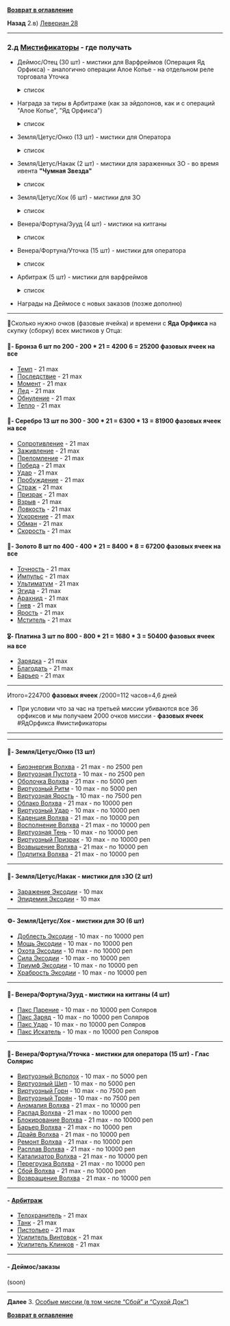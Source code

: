 **[Возврат в оглавление](index.md)**

**Назад**  2.в) [Левериан 28](02_c.md)
***
### 2.д [Мистификаторы](https://warframe.fandom.com/ru/wiki/%D0%9C%D0%B8%D1%81%D1%82%D0%B8%D1%84%D0%B8%D0%BA%D0%B0%D1%82%D0%BE%D1%80%D1%8B) - где получать

* Деймос/Отец (30 шт)   - мистики для Варфреймов (Операция Яд Орфикса)  - аналогично операции Алое Копье - на отдельном реле торговала Уточка
    <details>
         <summary> список </summary>
          
        🥉- Бронза 6 шт
        Темп              
        Последствие       
        Момент            
        Лед              
        Обнуление         
        Тепло             
        🥈- Серебро 13 шт
        Сопротивление     
        Заживление        
        Преломление       
        Победа            
        Удар              
        Пробуждение       
        Страж             
        Призрак           
        Взрыв             
        Ловкость          
        Ускорение         
        Обман             
        Скорость          
        🥇- Золото 8 шт 
        Точность          
        Импульс           
        Ультиматум        
        Эгида             
        Арахнид           
        Гнев              
        Ярость            
        Мститель          
        🎖- Платина  3 шт
        Зарядка           
        Благодать         
        Барьер            
    </details>

* Награда за тиры в Арбитраже (как за эйдолонов, как и с операций "Алое Копье", "Яд Орфикса")
    <details>
         <summary> список </summary>
        
        Телохранитель
        Танк
        Пистольер
        Усилитель Винтовок
        Усилитель Клинков
    </details>

* Земля/Цетус/Онко  (13 шт) - мистики для Оператора 
    <details>
         <summary> список </summary>

        Биоэнергия Волхва 
        Виртуозная Пустота
        Оболочка Волхва
        Виртуозный Ритм
        Виртуозная Ярость
        Облако Волхва
        Виртуозный Удар 
        Каденция Волхва
        Восполнение Волхва
        Виртуозная Тень
        Виртуозный Призрак 
        Возвышение Волхва
        Подпитка Волхва      

    </details>
* Земля/Цетус/Накак (2 шт) - мистики для зараженных ЗО - во время ивента **"Чумная Звезда"**
    <details>
         <summary> список </summary>

            Заражение Эксодии
            Эпидемия Эксодии
    </details>
* Земля/Цетус/Хок   (6 шт)    - мистики для ЗО 
    <details>
         <summary> список </summary>

          Доблесть Эксодии
          Мощь Эксодии
          Охота Эксодии
          Сила Эксодии 
          Триумф Эксодии 
          Храбрость Эксодии  
    </details>


* Венера/Фортуна/Зууд (4 шт) - мистики на китганы 
    <details>
         <summary> список </summary>

        Пакс Парение
        Пакс Заряд
        Пакс Удар
        Пакс Искатель   
            
    </details>

* Венера/Фортуна/Уточка (15 шт) - мистики для оператора
    <details>
         <summary> список </summary>

            Виртуозный Всполох
            Виртуозный Шип
            Виртуозный Горн
            Виртуозный Троян
            Аномалия Волхва
            Распад Волхва
            Блокирование Волхва
            Барьер Волхва
            Драйв Волхва
            Ремонт Волхва
            Расплав Волхва
            Катализатор Волхва
            Перегрузка Волхва
            Сбой Волхва
            Возвращение Волхва          
            
    </details>

* Арбитраж (5 шт)           - мистики для варфреймов
    <details>
         <summary> список </summary>

            Телохранитель
            Танк
            Пистольер
            Усилитель Винтовок	
            Усилитель Клинков             
            
    </details>

* Награды на Деймосе с новых заказов (позже дополню)
***

🏦Сколько нужно очков (фазовые ячейка) и времени с **Яда Орфикса** на скупку (сборку) всех мистиков у Отца:
#### 🥉- Бронза 6 шт по 200 -  200 * 21 = 4200  6 = 25200 фазовых ячеек на все
* [Темп](https://warframe.fandom.com/ru/wiki/%D0%9C%D0%B8%D1%81%D1%82%D0%B8%D1%87%D0%B5%D1%81%D0%BA%D0%B8%D0%B9_%D0%A2%D0%B5%D0%BC%D0%BF)              - 21 max
* [Последствие](https://warframe.fandom.com/ru/wiki/%D0%9C%D0%B8%D1%81%D1%82%D0%B8%D1%87%D0%B5%D1%81%D0%BA%D0%BE%D0%B5_%D0%9F%D0%BE%D1%81%D0%BB%D0%B5%D0%B4%D1%81%D1%82%D0%B2%D0%B8%D0%B5)       - 21 max
* [Момент](https://warframe.fandom.com/ru/wiki/%D0%9C%D0%B8%D1%81%D1%82%D0%B8%D1%87%D0%B5%D1%81%D0%BA%D0%B8%D0%B9_%D0%9C%D0%BE%D0%BC%D0%B5%D0%BD%D1%82)            - 21 max
* [Лед](https://warframe.fandom.com/ru/wiki/%D0%9C%D0%B8%D1%81%D1%82%D0%B8%D1%87%D0%B5%D1%81%D0%BA%D0%B8%D0%B9_%D0%9B%D1%91%D0%B4)               - 21 max
* [Обнуление](https://warframe.fandom.com/ru/wiki/%D0%9C%D0%B8%D1%81%D1%82%D0%B8%D1%87%D0%B5%D1%81%D0%BA%D0%BE%D0%B5_%D0%9E%D0%B1%D0%BD%D1%83%D0%BB%D0%B5%D0%BD%D0%B8%D0%B5)         - 21 max
* [Тепло](https://warframe.fandom.com/ru/wiki/%D0%9C%D0%B8%D1%81%D1%82%D0%B8%D1%87%D0%B5%D1%81%D0%BA%D0%BE%D0%B5_%D0%A2%D0%B5%D0%BF%D0%BB%D0%BE)             - 21 max
#### 🥈- Серебро 13 шт по 300 - 300 * 21 = 6300 * 13 = 81900 фазовых ячеек на все
* [Сопротивление](https://warframe.fandom.com/ru/wiki/%D0%9C%D0%B8%D1%81%D1%82%D0%B8%D1%87%D0%B5%D1%81%D0%BA%D0%BE%D0%B5_%D0%A1%D0%BE%D0%BF%D1%80%D0%BE%D1%82%D0%B8%D0%B2%D0%BB%D0%B5%D0%BD%D0%B8%D0%B5)     - 21 max
* [Заживление](https://warframe.fandom.com/ru/wiki/%D0%9C%D0%B8%D1%81%D1%82%D0%B8%D1%87%D0%B5%D1%81%D0%BA%D0%BE%D0%B5_%D0%97%D0%B0%D0%B6%D0%B8%D0%B2%D0%BB%D0%B5%D0%BD%D0%B8%D0%B5)        - 21 max
* [Преломление](https://warframe.fandom.com/ru/wiki/%D0%9C%D0%B8%D1%81%D1%82%D0%B8%D1%87%D0%B5%D1%81%D0%BA%D0%BE%D0%B5_%D0%9F%D1%80%D0%B5%D0%BB%D0%BE%D0%BC%D0%BB%D0%B5%D0%BD%D0%B8%D0%B5)       - 21 max
* [Победа](https://warframe.fandom.com/ru/wiki/%D0%9C%D0%B8%D1%81%D1%82%D0%B8%D1%87%D0%B5%D1%81%D0%BA%D0%B0%D1%8F_%D0%9F%D0%BE%D0%B1%D0%B5%D0%B4%D0%B0)            - 21 max
* [Удар](https://warframe.fandom.com/ru/wiki/%D0%9C%D0%B8%D1%81%D1%82%D0%B8%D1%87%D0%B5%D1%81%D0%BA%D0%B8%D0%B9_%D0%A3%D0%B4%D0%B0%D1%80)              - 21 max
* [Пробуждение](https://warframe.fandom.com/ru/wiki/%D0%9C%D0%B8%D1%81%D1%82%D0%B8%D1%87%D0%B5%D1%81%D0%BA%D0%BE%D0%B5_%D0%9F%D1%80%D0%BE%D0%B1%D1%83%D0%B6%D0%B4%D0%B5%D0%BD%D0%B8%D0%B5)       - 21 max
* [Страж](https://warframe.fandom.com/ru/wiki/%D0%9C%D0%B8%D1%81%D1%82%D0%B8%D1%87%D0%B5%D1%81%D0%BA%D0%B8%D0%B9_%D0%A1%D1%82%D1%80%D0%B0%D0%B6)             - 21 max
* [Призрак](https://warframe.fandom.com/ru/wiki/%D0%9C%D0%B8%D1%81%D1%82%D0%B8%D1%87%D0%B5%D1%81%D0%BA%D0%B8%D0%B9_%D0%9F%D1%80%D0%B8%D0%B7%D1%80%D0%B0%D0%BA)           - 21 max
* [Взрыв](https://warframe.fandom.com/ru/wiki/%D0%9C%D0%B8%D1%81%D1%82%D0%B8%D1%87%D0%B5%D1%81%D0%BA%D0%B8%D0%B9_%D0%92%D0%B7%D1%80%D1%8B%D0%B2)             - 21 max
* [Ловкость](https://warframe.fandom.com/ru/wiki/%D0%9C%D0%B8%D1%81%D1%82%D0%B8%D1%87%D0%B5%D1%81%D0%BA%D0%B0%D1%8F_%D0%9B%D0%BE%D0%B2%D0%BA%D0%BE%D1%81%D1%82%D1%8C)          - 21 max
* [Ускорение](https://warframe.fandom.com/ru/wiki/%D0%9C%D0%B8%D1%81%D1%82%D0%B8%D1%87%D0%B5%D1%81%D0%BA%D0%BE%D0%B5_%D0%A3%D1%81%D0%BA%D0%BE%D1%80%D0%B5%D0%BD%D0%B8%D0%B5)         - 21 max
* [Обман](https://warframe.fandom.com/ru/wiki/%D0%9C%D0%B8%D1%81%D1%82%D0%B8%D1%87%D0%B5%D1%81%D0%BA%D0%B8%D0%B9_%D0%9E%D0%B1%D0%BC%D0%B0%D0%BD)             - 21 max
* [Скорость](https://warframe.fandom.com/ru/wiki/%D0%9C%D0%B8%D1%81%D1%82%D0%B8%D1%87%D0%B5%D1%81%D0%BA%D0%B0%D1%8F_%D0%A1%D0%BA%D0%BE%D1%80%D0%BE%D1%81%D1%82%D1%8C)          - 21 max
#### 🥇- Золото 8 шт по 400 - 400 * 21 = 8400 * 8 = 67200 фазовых ячеек на все
* [Точность](https://warframe.fandom.com/ru/wiki/%D0%9C%D0%B8%D1%81%D1%82%D0%B8%D1%87%D0%B5%D1%81%D0%BA%D0%B0%D1%8F_%D0%A2%D0%BE%D1%87%D0%BD%D0%BE%D1%81%D1%82%D1%8C)          - 21 max
* [Импульс](https://warframe.fandom.com/ru/wiki/%D0%9C%D0%B8%D1%81%D1%82%D0%B8%D1%87%D0%B5%D1%81%D0%BA%D0%B8%D0%B9_%D0%98%D0%BC%D0%BF%D1%83%D0%BB%D1%8C%D1%81)           - 21 max
* [Ультиматум](https://warframe.fandom.com/ru/wiki/%D0%9C%D0%B8%D1%81%D1%82%D0%B8%D1%87%D0%B5%D1%81%D0%BA%D0%B8%D0%B9_%D0%A3%D0%BB%D1%8C%D1%82%D0%B8%D0%BC%D0%B0%D1%82%D1%83%D0%BC)        - 21 max
* [Эгида](https://warframe.fandom.com/ru/wiki/%D0%9C%D0%B8%D1%81%D1%82%D0%B8%D1%87%D0%B5%D1%81%D0%BA%D0%B0%D1%8F_%D0%AD%D0%B3%D0%B8%D0%B4%D0%B0)             - 21 max
* [Арахнид](https://warframe.fandom.com/ru/wiki/%D0%9C%D0%B8%D1%81%D1%82%D0%B8%D1%87%D0%B5%D1%81%D0%BA%D0%B8%D0%B9_%D0%90%D1%80%D0%B0%D1%85%D0%BD%D0%B8%D0%B4)           - 21 max
* [Гнев](https://warframe.fandom.com/ru/wiki/%D0%9C%D0%B8%D1%81%D1%82%D0%B8%D1%87%D0%B5%D1%81%D0%BA%D0%B8%D0%B9_%D0%93%D0%BD%D0%B5%D0%B2)              - 21 max
* [Ярость](https://warframe.fandom.com/ru/wiki/%D0%9C%D0%B8%D1%81%D1%82%D0%B8%D1%87%D0%B5%D1%81%D0%BA%D0%B0%D1%8F_%D0%AF%D1%80%D0%BE%D1%81%D1%82%D1%8C)            - 21 max
* [Мститель](https://warframe.fandom.com/ru/wiki/%D0%9C%D0%B8%D1%81%D1%82%D0%B8%D1%87%D0%B5%D1%81%D0%BA%D0%B8%D0%B9_%D0%9C%D1%81%D1%82%D0%B8%D1%82%D0%B5%D0%BB%D1%8C)          - 21 max
#### 🎖- Платина  3 шт по 800 - 800 * 21 = 1680 * 3 = 50400 фазовых ячеек на все
* [Зарядка](https://warframe.fandom.com/ru/wiki/%D0%9C%D0%B8%D1%81%D1%82%D0%B8%D1%87%D0%B5%D1%81%D0%BA%D0%B0%D1%8F_%D0%97%D0%B0%D1%80%D1%8F%D0%B4%D0%BA%D0%B0)           - 21 max
* [Благодать](https://warframe.fandom.com/ru/wiki/%D0%9C%D0%B8%D1%81%D1%82%D0%B8%D1%87%D0%B5%D1%81%D0%BA%D0%B0%D1%8F_%D0%91%D0%BB%D0%B0%D0%B3%D0%BE%D0%B4%D0%B0%D1%82%D1%8C)         - 21 max
* [Барьер](https://warframe.fandom.com/ru/wiki/%D0%9C%D0%B8%D1%81%D1%82%D0%B8%D1%87%D0%B5%D1%81%D0%BA%D0%B8%D0%B9_%D0%91%D0%B0%D1%80%D1%8C%D0%B5%D1%80)            - 21 max
***
Итого=224700 **фазовых ячеек**
/2000=112 часов=4,6 дней
* При условии что за час на третьей миссии убиваются все 36 орфиксов и мы получаем 2000 очков миссии - **фазовых ячеек**
#ЯдОрфикса #мистификаторы
***
***

#### 💎- Земля/Цетус/Онко (13 шт)
* [Биоэнергия Волхва](https://warframe.fandom.com/ru/wiki/%D0%91%D0%B8%D0%BE%D1%8D%D0%BD%D0%B5%D1%80%D0%B3%D0%B8%D1%8F_%D0%92%D0%BE%D0%BB%D1%85%D0%B2%D0%B0)     - 21 max  - по 2500 реп 
* [Виртуозная Пустота](https://warframe.fandom.com/ru/wiki/%D0%92%D0%B8%D1%80%D1%82%D1%83%D0%BE%D0%B7%D0%BD%D0%B0%D1%8F_%D0%9F%D1%83%D1%81%D1%82%D0%BE%D1%82%D0%B0)    -  10 max  - по 2500 реп 
* [Оболочка Волхва](https://warframe.fandom.com/ru/wiki/%D0%9E%D0%B1%D0%BE%D0%BB%D0%BE%D1%87%D0%BA%D0%B0_%D0%92%D0%BE%D0%BB%D1%85%D0%B2%D0%B0)       - 21 max  - по 5000 реп 
* [Виртуозный Ритм](https://warframe.fandom.com/ru/wiki/%D0%92%D0%B8%D1%80%D1%82%D1%83%D0%BE%D0%B7%D0%BD%D1%8B%D0%B9_%D0%A0%D0%B8%D1%82%D0%BC)       -  10 max  - по 5000 реп 
* [Виртуозная Ярость](https://warframe.fandom.com/ru/wiki/%D0%92%D0%B8%D1%80%D1%82%D1%83%D0%BE%D0%B7%D0%BD%D0%B0%D1%8F_%D0%AF%D1%80%D0%BE%D1%81%D1%82%D1%8C)     -  10 max  - по 7500 реп 
* [Облако Волхва](https://warframe.fandom.com/ru/wiki/%D0%9E%D0%B1%D0%BB%D0%B0%D0%BA%D0%BE_%D0%92%D0%BE%D0%BB%D1%85%D0%B2%D0%B0)         - 21 max  - по 10000 реп 
* [Виртуозный Удар](https://warframe.fandom.com/ru/wiki/%D0%92%D0%B8%D1%80%D1%82%D1%83%D0%BE%D0%B7%D0%BD%D1%8B%D0%B9_%D0%A3%D0%B4%D0%B0%D1%80)       -  10 max  - по 10000 реп 
* [Каденция Волхва](https://warframe.fandom.com/ru/wiki/%D0%9A%D0%B0%D0%B4%D0%B5%D0%BD%D1%86%D0%B8%D1%8F_%D0%92%D0%BE%D0%BB%D1%85%D0%B2%D0%B0)       - 21 max  - по 10000 реп 
* [Восполнение Волхва](https://warframe.fandom.com/ru/wiki/%D0%92%D0%BE%D1%81%D0%BF%D0%BE%D0%BB%D0%BD%D0%B5%D0%BD%D0%B8%D0%B5_%D0%92%D0%BE%D0%BB%D1%85%D0%B2%D0%B0)    - 21 max  - по 10000 реп 
* [Виртуозная Тень](https://warframe.fandom.com/ru/wiki/%D0%92%D0%B8%D1%80%D1%82%D1%83%D0%BE%D0%B7%D0%BD%D0%B0%D1%8F_%D0%A2%D0%B5%D0%BD%D1%8C)       -  10 max  - по 10000 реп 
* [Виртуозный Призрак](https://warframe.fandom.com/ru/wiki/%D0%92%D0%B8%D1%80%D1%82%D1%83%D0%BE%D0%B7%D0%BD%D1%8B%D0%B9_%D0%9F%D1%80%D0%B8%D0%B7%D1%80%D0%B0%D0%BA)    -  10 max  - по 10000 реп 
* [Возвышение Волхва](https://warframe.fandom.com/ru/wiki/%D0%92%D0%BE%D0%B7%D0%B2%D1%8B%D1%88%D0%B5%D0%BD%D0%B8%D0%B5_%D0%92%D0%BE%D0%BB%D1%85%D0%B2%D0%B0)     - 21 max  - по 10000 реп 
* [Подпитка Волхва](https://warframe.fandom.com/ru/wiki/%D0%9F%D0%BE%D0%B4%D0%BF%D0%B8%D1%82%D0%BA%D0%B0_%D0%92%D0%BE%D0%BB%D1%85%D0%B2%D0%B0)       - 21 max  - по 10000 реп 
***
#### 🦠- Земля/Цетус/Накак - мистики для зЗО (2 шт)
* [Заражение Эксодии](https://warframe.fandom.com/ru/wiki/%D0%97%D0%B0%D1%80%D0%B0%D0%B6%D0%B5%D0%BD%D0%B8%D0%B5_%D0%AD%D0%BA%D1%81%D0%BE%D0%B4%D0%B8%D0%B8)     - 10 max
* [Эпидемия Эксодии](https://warframe.fandom.com/ru/wiki/%D0%AD%D0%BF%D0%B8%D0%B4%D0%B5%D0%BC%D0%B8%D1%8F_%D0%AD%D0%BA%D1%81%D0%BE%D0%B4%D0%B8%D0%B8)      - 10 max
***
#### ⚙️- Земля/Цетус/Хок - мистики для ЗО (6 шт)
* [Доблесть Эксодии](https://warframe.fandom.com/ru/wiki/%D0%94%D0%BE%D0%B1%D0%BB%D0%B5%D1%81%D1%82%D1%8C_%D0%AD%D0%BA%D1%81%D0%BE%D0%B4%D0%B8%D0%B8)      - 10 max   - по 10000 реп 
* [Мощь Эксодии](https://warframe.fandom.com/ru/wiki/%D0%9C%D0%BE%D1%89%D1%8C_%D0%AD%D0%BA%D1%81%D0%BE%D0%B4%D0%B8%D0%B8)          - 10 max   - по 10000 реп 
* [Охота Эксодии](https://warframe.fandom.com/ru/wiki/%D0%9E%D1%85%D0%BE%D1%82%D0%B0_%D0%AD%D0%BA%D1%81%D0%BE%D0%B4%D0%B8%D0%B8)         - 10 max   - по 10000 реп 
* [Сила Эксодии](https://warframe.fandom.com/ru/wiki/%D0%A1%D0%B8%D0%BB%D0%B0_%D0%AD%D0%BA%D1%81%D0%BE%D0%B4%D0%B8%D0%B8)          - 10 max   - по 10000 реп 
* [Триумф Эксодии](https://warframe.fandom.com/ru/wiki/%D0%A2%D1%80%D0%B8%D1%83%D0%BC%D1%84_%D0%AD%D0%BA%D1%81%D0%BE%D0%B4%D0%B8%D0%B8)        - 10 max   - по 10000 реп 
* [Храбрость Эксодии](https://warframe.fandom.com/ru/wiki/%D0%A5%D1%80%D0%B0%D0%B1%D1%80%D0%BE%D1%81%D1%82%D1%8C_%D0%AD%D0%BA%D1%81%D0%BE%D0%B4%D0%B8%D0%B8)     - 10 max   - по 10000 реп 
***
#### 🧿- Венера/Фортуна/Зууд - мистики на китганы (4 шт)
* [Пакс Парение](https://warframe.fandom.com/ru/wiki/%D0%9F%D0%B0%D0%BA%D1%81_%D0%9F%D0%B0%D1%80%D0%B5%D0%BD%D0%B8%D0%B5)          - 10 max   - по 10000 реп Соляров
* [Пакс Заряд](https://warframe.fandom.com/ru/wiki/%D0%9F%D0%B0%D0%BA%D1%81_%D0%97%D0%B0%D1%80%D1%8F%D0%B4)            - 10 max   - по 10000 реп Соляров
* [Пакс Удар](https://warframe.fandom.com/ru/wiki/%D0%9F%D0%B0%D0%BA%D1%81_%D0%A3%D0%B4%D0%B0%D1%80)             - 10 max   - по 10000 реп Соляров
* [Пакс Искатель](https://warframe.fandom.com/ru/wiki/%D0%9F%D0%B0%D0%BA%D1%81_%D0%98%D1%81%D0%BA%D0%B0%D1%82%D0%B5%D0%BB%D1%8C)         - 10 max   - по 10000 реп Соляров
***
#### 🗼- Венера/Фортуна/Уточка - мистики для оператора (15 шт) -  Глас Солярис
* [Виртуозный Всполох](https://warframe.fandom.com/ru/wiki/%D0%92%D0%B8%D1%80%D1%82%D1%83%D0%BE%D0%B7%D0%BD%D1%8B%D0%B9_%D0%92%D1%81%D0%BF%D0%BE%D0%BB%D0%BE%D1%85)    - 10 max  - по 5000 реп
* [Виртуозный Шип](https://warframe.fandom.com/ru/wiki/%D0%92%D0%B8%D1%80%D1%82%D1%83%D0%BE%D0%B7%D0%BD%D1%8B%D0%B9_%D0%A8%D0%B8%D0%BF)        - 10 max  - по 5000 реп
* [Виртуозный Горн](https://warframe.fandom.com/ru/wiki/%D0%92%D0%B8%D1%80%D1%82%D1%83%D0%BE%D0%B7%D0%BD%D1%8B%D0%B9_%D0%93%D0%BE%D1%80%D0%BD)       - 10 max  - по 7500 реп
* [Виртуозный Троян](https://warframe.fandom.com/ru/wiki/%D0%92%D0%B8%D1%80%D1%82%D1%83%D0%BE%D0%B7%D0%BD%D1%8B%D0%B9_%D0%A2%D1%80%D0%BE%D1%8F%D0%BD)      - 10 max  - по 7500 реп
* [Аномалия Волхва](https://warframe.fandom.com/ru/wiki/%D0%90%D0%BD%D0%BE%D0%BC%D0%B0%D0%BB%D0%B8%D1%8F_%D0%92%D0%BE%D0%BB%D1%85%D0%B2%D0%B0)       - 21 max  - по 10000 реп 
* [Распад Волхва](https://warframe.fandom.com/ru/wiki/%D0%A0%D0%B0%D1%81%D0%BF%D0%B0%D0%B4_%D0%92%D0%BE%D0%BB%D1%85%D0%B2%D0%B0)         - 21 max  - по 10000 реп
* [Блокирование Волхва](https://warframe.fandom.com/ru/wiki/%D0%91%D0%BB%D0%BE%D0%BA%D0%B8%D1%80%D0%BE%D0%B2%D0%B0%D0%BD%D0%B8%D0%B5_%D0%92%D0%BE%D0%BB%D1%85%D0%B2%D0%B0)   - 21 max  - по 10000 реп
* [Барьер Волхва](https://warframe.fandom.com/ru/wiki/%D0%91%D0%B0%D1%80%D1%8C%D0%B5%D1%80_%D0%92%D0%BE%D0%BB%D1%85%D0%B2%D0%B0)         - 21 max  - по 10000 реп
* [Драйв Волхва](https://warframe.fandom.com/ru/wiki/%D0%94%D1%80%D0%B0%D0%B9%D0%B2_%D0%92%D0%BE%D0%BB%D1%85%D0%B2%D0%B0)          - 21 max  - по 10000 реп
* [Ремонт Волхва](https://warframe.fandom.com/ru/wiki/%D0%A0%D0%B5%D0%BC%D0%BE%D0%BD%D1%82_%D0%92%D0%BE%D0%BB%D1%85%D0%B2%D0%B0)         - 21 max  - по 10000 реп
* [Расплав Волхва](https://warframe.fandom.com/ru/wiki/%D0%A0%D0%B0%D1%81%D0%BF%D0%BB%D0%B0%D0%B2_%D0%92%D0%BE%D0%BB%D1%85%D0%B2%D0%B0)        - 21 max  - по 10000 реп
* [Катализатор Волхва](https://warframe.fandom.com/ru/wiki/%D0%9A%D0%B0%D1%82%D0%B0%D0%BB%D0%B8%D0%B7%D0%B0%D1%82%D0%BE%D1%80_%D0%92%D0%BE%D0%BB%D1%85%D0%B2%D0%B0)    - 21 max  - по 10000 реп
* [Перегрузка Волхва](https://warframe.fandom.com/ru/wiki/%D0%9F%D0%B5%D1%80%D0%B5%D0%B3%D1%80%D1%83%D0%B7%D0%BA%D0%B0_%D0%92%D0%BE%D0%BB%D1%85%D0%B2%D0%B0)     - 21 max  - по 10000 реп
* [Сбой Волхва](https://warframe.fandom.com/ru/wiki/%D0%A1%D0%B1%D0%BE%D0%B9_%D0%92%D0%BE%D0%BB%D1%85%D0%B2%D0%B0)           - 21 max  - по 10000 реп
* [Возвращение Волхва](https://warframe.fandom.com/ru/wiki/%D0%92%D0%BE%D0%B7%D0%B2%D1%80%D0%B0%D1%89%D0%B5%D0%BD%D0%B8%D0%B5_%D0%92%D0%BE%D0%BB%D1%85%D0%B2%D0%B0)    - 21 max  - по 10000 реп
***
#### - [Арбитраж](https://warframe.fandom.com/ru/wiki/%D0%90%D1%80%D0%B1%D0%B8%D1%82%D1%80%D0%B0%D0%B6)
* [Телохранитель](https://warframe.fandom.com/ru/wiki/%D0%9C%D0%B8%D1%81%D1%82%D0%B8%D1%87%D0%B5%D1%81%D0%BA%D0%B8%D0%B9_%D0%A2%D0%B5%D0%BB%D0%BE%D1%85%D1%80%D0%B0%D0%BD%D0%B8%D1%82%D0%B5%D0%BB%D1%8C)		    - 21 max
* [Танк](https://warframe.fandom.com/ru/wiki/%D0%9C%D0%B8%D1%81%D1%82%D0%B8%D1%87%D0%B5%D1%81%D0%BA%D0%B8%D0%B9_%D0%A2%D0%B0%D0%BD%D0%BA)	                - 21 max
* [Пистольер](https://warframe.fandom.com/ru/wiki/%D0%9C%D0%B8%D1%81%D1%82%D0%B8%D1%87%D0%B5%D1%81%D0%BA%D0%B8%D0%B9_%D0%9F%D0%B8%D1%81%D1%82%D0%BE%D0%BB%D1%8C%D0%B5%D1%80)		        - 21 max
* [Усилитель Винтовок](https://warframe.fandom.com/ru/wiki/%D0%9C%D0%B8%D1%81%D1%82%D0%B8%D1%87%D0%B5%D1%81%D0%BA%D0%B8%D0%B9_%D0%A3%D1%81%D0%B8%D0%BB%D0%B8%D1%82%D0%B5%D0%BB%D1%8C_%D0%92%D0%B8%D0%BD%D1%82%D0%BE%D0%B2%D0%BE%D0%BA)	- 21 max	
* [Усилитель Клинков](https://warframe.fandom.com/ru/wiki/%D0%9C%D0%B8%D1%81%D1%82%D0%B8%D1%87%D0%B5%D1%81%D0%BA%D0%B8%D0%B9_%D0%A3%D1%81%D0%B8%D0%BB%D0%B8%D1%82%D0%B5%D0%BB%D1%8C_%D0%9A%D0%BB%D0%B8%D0%BD%D0%BA%D0%BE%D0%B2)	    - 21 max	
***
#### - Деймос/заказы
(soon)

***
**Далее** 3. [Особые миссии (в том числе “Сбой” и “Сухой Док”)](03.md)

**[Возврат в оглавление](index.md)**